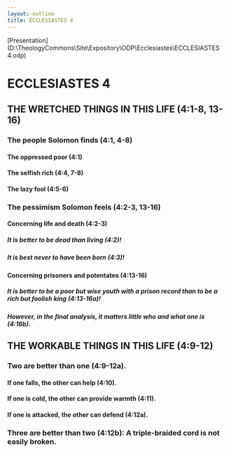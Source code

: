 ```yaml
---
layout: outline
title: ECCLESIASTES 4
---
```

[Presentation](D:\TheologyCommons\Site\Expository\ODP\Ecclesiastes\ECCLESIASTES 4.odp)
# ECCLESIASTES 4 
## THE WRETCHED THINGS IN THIS LIFE (4:1-8, 13-16) 
###  The people Solomon finds (4:1, 4-8) 
####  The oppressed poor (4:1) 
####  The selfish rich (4:4, 7-8) 
####  The lazy fool (4:5-6) 
###  The pessimism Solomon feels (4:2-3, 13-16) 
####  Concerning life and death (4:2-3) 
#####  It is better to be dead than living (4:2)! 
#####  It is best never to have been born (4:3)! 
####  Concerning prisoners and potentates (4:13-16) 
#####  It is better to be a poor but wise youth with a prison record than to be a rich but foolish king (4:13-16a)! 
#####  However, in the final analysis, it matters little who and what one is (4:16b). 
## THE WORKABLE THINGS IN THIS LIFE (4:9-12) 
###  Two are better than one (4:9-12a). 
####  If one falls, the other can help (4:10). 
####  If one is cold, the other can provide warmth (4:11). 
####  If one is attacked, the other can defend (4:12a). 
###  Three are better than two (4:12b): A triple-braided cord is not easily broken. 
